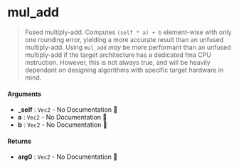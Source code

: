 # mul\_add

>  Fused multiply-add. Computes `(self * a) + b` element-wise with only one rounding
>  error, yielding a more accurate result than an unfused multiply-add.
>  Using `mul_add` *may* be more performant than an unfused multiply-add if the target
>  architecture has a dedicated fma CPU instruction. However, this is not always true,
>  and will be heavily dependant on designing algorithms with specific target hardware in
>  mind.

#### Arguments

- **\_self** : `Vec2` \- No Documentation 🚧
- **a** : `Vec2` \- No Documentation 🚧
- **b** : `Vec2` \- No Documentation 🚧

#### Returns

- **arg0** : `Vec2` \- No Documentation 🚧